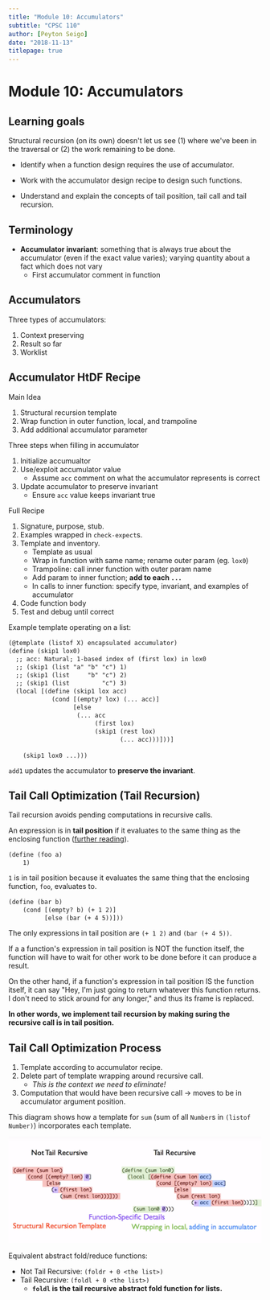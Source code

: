 ```yaml
---
title: "Module 10: Accumulators"
subtitle: "CPSC 110"
author: [Peyton Seigo]
date: "2018-11-13"
titlepage: true
---
```


# Module 10: Accumulators

## Learning goals

Structural recursion (on its own) doesn't let us see (1) where we've been in the traversal or (2) the work remaining to be done.

- Identify when a function design requires the use of accumulator.
- Work with the accumulator design recipe to design such functions.

- Understand and explain the concepts of tail position, tail call and tail recursion.

## Terminology

- **Accumulator invariant**: something that is always true about the accumulator (even if the exact value varies); varying quantity about a fact which does not vary
  - First accumulator comment in function

## Accumulators

Three types of accumulators:

1. Context preserving
2. Result so far
3. Worklist

## Accumulator HtDF Recipe

Main Idea

1. Structural recursion template
2. Wrap function in outer function, local, and trampoline
3. Add additional accumulator parameter

Three steps when filling in accumulator

1. Initialize accumualtor
2. Use/exploit accumulator value
    - Assume `acc` comment on what the accumulator represents is correct
3. Update accumulator to preserve invariant
    - Ensure `acc` value keeps invariant true

Full Recipe

1. Signature, purpose, stub.
2. Examples wrapped in `check-expect`s.
3. Template and inventory.
    - Template as usual
    - Wrap in function with same name; rename outer param (eg. `lox0`)
    - Trampoline: call inner function with outer param name
    - Add param to inner function; **add to each `...`**
    - In calls to inner function: specify type, invariant, and examples of accumulator
4. Code function body
5. Test and debug until correct

Example template operating on a list:

```racket
(@template (listof X) encapsulated accumulator)
(define (skip1 lox0)
  ;; acc: Natural; 1-based index of (first lox) in lox0
  ;; (skip1 (list "a" "b" "c") 1)
  ;; (skip1 (list     "b" "c") 2)
  ;; (skip1 (list         "c") 3)
  (local [(define (skip1 lox acc)
            (cond [(empty? lox) (... acc)]
                  [else
                   (... acc
                        (first lox)
                        (skip1 (rest lox)
                               (... acc)))]))]

    (skip1 lox0 ...)))
```

`add1` updates the accumulator to **preserve the invariant**.

## Tail Call Optimization (Tail Recursion)

Tail recursion avoids pending computations in recursive calls.

An expression is in **tail position** if it evaluates to the same thing as the enclosing function ([further reading](https://docs.racket-lang.org/reference/eval-model.html#%28tech._continuation%29)).

```racket
(define (foo a)
    1)
```

`1` is in tail position because it evaluates the same thing that the enclosing function, `foo`, evaluates to.

```racket
(define (bar b)
    (cond [(empty? b) (+ 1 2)]
          [else (bar (+ 4 5))]))
```

The only expressions in tail position are `(+ 1 2)` and `(bar (+ 4 5))`.

If a a function's expression in tail position is NOT the function itself, the function will have to wait for other work to be done before it can produce a result.

On the other hand, if a function's expression in tail position IS the function itself, it can say "Hey, I'm just going to return whatever this function returns. I don't need to stick around for any longer," and thus its frame is replaced.

**In other words, we implement tail recursion by making suring the recursive call is in tail position.**

## Tail Call Optimization Process

1. Template according to accumulator recipe.
2. Delete part of template wrapping around recursive call.
    - _This is the context we need to eliminate!_
3. Computation that would have been recursive call -> moves to be in accumulator argument position.

This diagram shows how a template for `sum` (sum of all `Number`s in `(listof Number)`) incorporates each template.

![Tail Recursion Template for "sum" function](resources/img/m10-tail-recursion-template.png)

Equivalent abstract fold/reduce functions:

- Not Tail Recursive: `(foldr + 0 <the list>)`
- Tail Recursive: `(foldl + 0 <the list>)`
  - **`foldl` is the tail recursive abstract fold function for lists.**
